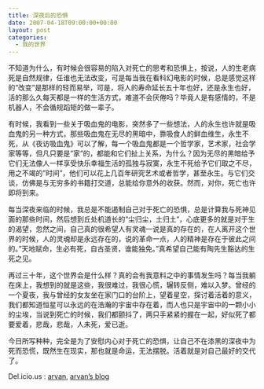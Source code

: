```yaml
---
title: 深夜后的恐惧
date: 2007-04-18T09:00:00+00:00
layout: post
categories:
  - 我的世界
---
```

不知道为什么，有时候会很容易的陷入对死亡的思考和恐惧上，按说，人的生老病死是自然规律，任谁也无法改变，可是每当我在看科幻电影的时候，总是感觉这样的”改变”是那样的轻而易举，可是，将人的寿命延长五十年也好，还是永生也好，活的那么久每天都是一样的生活方式，难道不会厌倦吗？毕竟人是有感情的，不是机器人，不会循规蹈矩的做一辈子。

有时候，我看到一些关于吸血鬼的电影，突然多了一些想法，人的永生也许就是吸血鬼的另一种方式，那些吸血鬼在无尽的黑暗中，靠吸食人的鲜血维生，永生不死，从《夜访吸血鬼》可以了解，每一个吸血鬼都是一个哲学家，艺术家，社会学家等等，但凡只要是”家”的，都能和它们扯上关系，为什么？因为无尽的黑暗给予它们无法像人一样享受快乐幸福生活的孤独与寂寞，永生不死给予它们取之不尽，用之不竭的”时间”，他们可以花上几百年研究艺术或者哲学，甚至永生。与它们交谈，仿佛是与无穷多的书籍打交道，总能给你意外的收获。然而，对你，死亡也许即将到来。

每当深夜来临的时候，我总是不能遏制自己对于死亡的恐惧，总是计算我与死神见面的那些时间，然后想到丘处机道长的”尘归尘，土归土”，心底更多的就是对于生的渴望，忽然之间，自己真的很希望人有灵魂一说是真的存在的，在人离开这个世界的时候，人的灵魂却是永远存在的，说的革命一点，人的精神是存在于彼此之间的。”天地赋命，生必有死，自古圣贤，谁能独免。”真希望自己能有陶先生豁达的生死之见。

再过三十年，这个世界会是什么样？真的会有我意料之中的事情发生吗？每当我躺在床上，我想到的就是这些，我很难过，我很心慌，辗转反侧，难以入梦。曾经的一个夏夜，我与曾经的女友坐在家门口的台阶上，望着星空，探讨着活着的意义，我们都知道恒星可以永远的在浩瀚的宇宙中存在着，而人也只是宇宙中的一颗小小的尘埃，当说到死亡的时候，我们都颤抖了，两只手紧紧的握在一起，好似死了都要爱着，悲哉，悲哉，人未死，爱已逝。

今日所写种种，完全是为了安慰内心对于死亡的恐惧，让自己不在漆黑的深夜中为死而恐慌，既然生在现实，那也就是命运，无法摆脱。活着就是对自己最好的交代了。

<span class="ztags"><span class="ztagspace">Del.icio.us</span> : <a href="http://del.icio.us/tag/arvan">arvan</a>, <a href="http://del.icio.us/tag/arvan%27s+blog">arvan&#8217;s blog</a></span>
